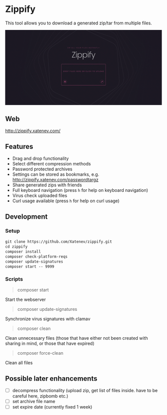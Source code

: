 # Zippify
This tool allows you to download a generated zip/tar from multiple files.

![Zippify](https://github.com/xatenev/zippify/blob/master/github/Zippify.png?raw=true)

## Web
http://zippify.xatenev.com/

## Features
- Drag and drop functionality
- Select different compression methods
- Password protected archives
- Settings can be stored as bookmarks, e.g. http://zippify.xatenev.com/passwordtargz
- Share generated zips with friends
- Full keyboard navigation (press `h` for help on keyboard navigation)
- Virus check uploaded files
- Curl usage available (press `h` for help on curl usage)

## Development

### Setup
````
git clone https://github.com/Xatenev/zippify.git
cd zippify
composer install
composer check-platform-reqs
composer update-signatures
composer start -- 9999
````

### Scripts
> composer start

Start the webserver

> composer update-signatures 

Synchronize virus signatures with clamav

> composer clean

Clean unnecessary files (those that have either not been created with sharing in mind, or those that have expired)

> composer force-clean

Clean all files

## Possible later enhancements
- [ ] decompress functionality (upload zip, get list of files inside. have to be careful here, zipbomb etc.)
- [ ] set archive file name
- [ ] set expire date (currently fixed 1 week)
